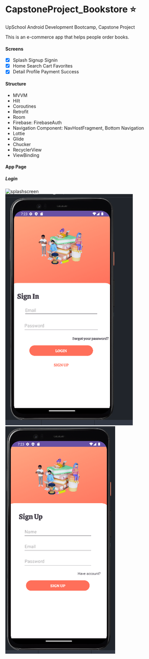 # CapstoneProject_Bookstore :star:

UpSchool Android Development Bootcamp, Capstone Project

This is an e-commerce app that helps people order books.

#### Screens
- [x] Splash  Signup  Signin
- [x] Home  Search  Cart  Favorites
- [x] Detail  Profile  Payment  Success

#### Structure
- MVVM
- Hilt
- Coroutines
- Retrofit
- Room
- Firebase: FirebaseAuth
- Navigation Component: NavHostFragment, Bottom Navigation
- Lottie
- Glide
- Chucker
- RecyclerView
- ViewBinding

#### App Page

##### Login
![splashscreen]([http://url/to/img.png](https://github.com/duygucalik/EcommerceBookstore/blob/main/Splasscreen.png)https://github.com/duygucalik/EcommerceBookstore/blob/main/Splasscreen.png)
![splashscreen](https://github.com/duygucalik/EcommerceBookstore/blob/main/sign%20in.png)
![splashscreen](https://github.com/duygucalik/EcommerceBookstore/blob/main/sign%20up.png)
